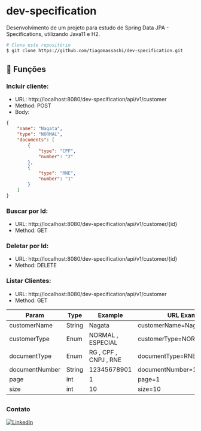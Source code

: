 # dev-specification
Desenvolvimento de um projeto para estudo de Spring Data JPA - Specifications, utilizando Java11 e H2.

```bash
# Clone este repositório
$ git clone https://github.com/tiagomassashi/dev-specification.git
```

## 🔧 Funções
### Incluir cliente:
- URL: http://localhost:8080/dev-specification/api/v1/customer
- Method: POST
- Body:
```json
{
    "name": "Nagata",
    "type": "NORMAL",
    "documents": [
        {
            "type": "CPF",
            "number": "2"
        },
        {
            "type": "RNE",
            "number": "1"
        }
    ]
}
```

### Buscar por Id:
- URL: http://localhost:8080/dev-specification/api/v1/customer/{id}
- Method: GET

### Deletar por Id:
- URL: http://localhost:8080/dev-specification/api/v1/customer/{id}
- Method: DELETE

### Listar Clientes:
- URL: http://localhost:8080/dev-specification/api/v1/customer
- Method: GET

Param | Type | Example | URL Example
--- | --- | --- | ---
customerName | String | Nagata | customerName=Nagata
customerType | Enum | NORMAL , ESPECIAL | customerType=NORMAL
documentType | Enum | RG , CPF , CNPJ , RNE | documentType=RNE
documentNumber | String | 12345678901 | documentNumber=12345678901
page | int | 1 | page=1
size | int | 10 | size=10

##

### Contato

[![Linkedin](https://img.shields.io/badge/LinkedIn-0077B5?style=for-the-badge&logo=linkedin&logoColor=white)](https://www.linkedin.com/in/tiago-nagata-5ba95ab6/)
